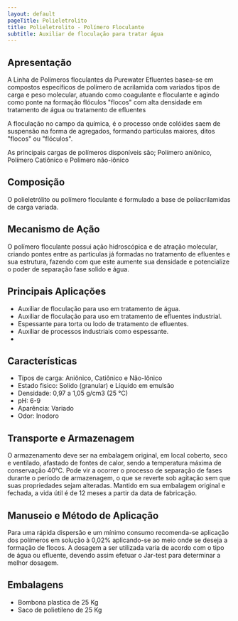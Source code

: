 ```yaml
---
layout: default
pageTitle: Polieletrolito
title: Polieletrolito - Polímero Floculante
subtitle: Auxiliar de floculação para tratar água
---
```


## Apresentação
A Linha de Polímeros floculantes da Purewater Efluentes basea-se em compostos específicos de polímero de acrilamida com variados tipos de carga e peso molecular, atuando como coagulante e floculante e agindo como ponte na formação flóculos "flocos" com alta densidade em tratamento de água ou tratamento de efluentes

A floculação no campo da química, é o processo onde colóides saem de suspensão na forma de agregados, formando partículas maiores, ditos "flocos" ou "flóculos". 

As principais cargas de polímeros disponíveis são; Polímero aniônico, Polímero Catiônico e Polímero não-iônico

## Composição
O polieletrólito ou polímero floculante é formulado a base de políacrilamidas de carga variada. 

## Mecanismo de Ação
O polímero floculante possui ação hidroscópica e de atração molecular, criando pontes entre as particulas já formadas no tratamento de efluentes e sua estrutura, fazendo com que este aumente sua densidade e potencialize o poder de separação fase solido e água.


## Principais Aplicações

- Auxiliar de floculação para uso em tratamento de água.
- Auxiliar de floculação para uso em tratamento de efluentes industrial.
- Espessante para torta ou lodo de tratamento de efluentes.
- Auxiliar de processos industriais como espessante.
- 



## Características

- Tipos de carga: Aniônico, Catiônico e Não-Iônico
- Estado fisico: Solido (granular) e Líquido em emulsão
- Densidade: 0,97 a 1,05 g/cm3 (25 °C)
- pH: 6-9
- Aparência: Variado
- Odor: Inodoro

## Transporte e Armazenagem
O armazenamento deve ser na embalagem original, em local coberto, seco e ventilado, afastado de fontes de calor, sendo a temperatura máxima de conservação 40°C. 
Pode vir a ocorrer o processo de separação de fases durante o período de armazenagem, o que se reverte sob agitação sem que suas propriedades sejam alteradas. 
Mantido em sua embalagem original e fechada, a vida útil é de 12 meses a partir da data de  fabricação.

## Manuseio e Método de Aplicação
Para uma rápida dispersão e um mínimo consumo recomenda-se aplicação dos polímeros em solução à 0,02% aplicando-se ao meio onde se deseja a formação de flocos. 
A dosagem a ser utilizada varia de acordo com o tipo de água ou efluente, devendo assim efetuar o Jar-test para determinar a melhor dosagem.



## Embalagens

- Bombona plastica de 25 Kg
- Saco de polietileno de 25 Kg
